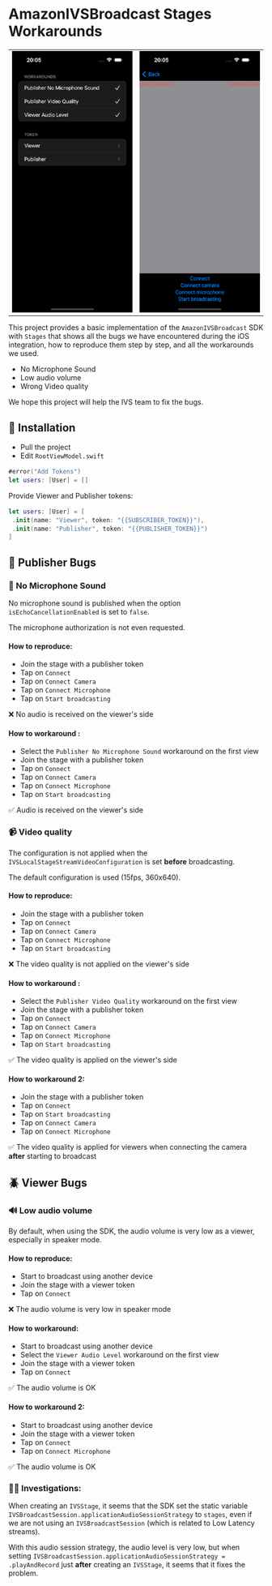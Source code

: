 # AmazonIVSBroadcast Stages Workarounds

| | |
|------|------|
| <img src="./.screenshots/home.png" width=250> | <img src="./.screenshots/view.png" width=250> |

This project provides a basic implementation of the `AmazonIVSBroadcast` SDK with `Stages` that shows all the bugs we have encountered during the iOS integration, how to reproduce them step by step, and all the workarounds we used.

- No Microphone Sound
- Low audio volume
- Wrong Video quality

We hope this project will help the IVS team to fix the bugs.

## 🔌 Installation

- Pull the project
- Edit `RootViewModel.swift`

```swift
#error("Add Tokens")
let users: [User] = []
```

Provide Viewer and Publisher tokens:
```swift
let users: [User] = [
 .init(name: "Viewer", token: "{{SUBSCRIBER_TOKEN}}"),
 .init(name: "Publisher", token: "{{PUBLISHER_TOKEN}}")
]
```

## 🐞 Publisher Bugs

### 🎤 No Microphone Sound

No microphone sound is published when the option `isEchoCancellationEnabled` is set to `false`.

The microphone authorization is not even requested.

#### How to reproduce: 
- Join the stage with a publisher token
- Tap on `Connect`
- Tap on `Connect Camera`
- Tap on `Connect Microphone`
- Tap on `Start broadcasting`

❌ No audio is received on the viewer's side

#### How to workaround : 
- Select the `Publisher No Microphone Sound` workaround on the first view
- Join the stage with a publisher token
- Tap on `Connect`
- Tap on `Connect Camera`
- Tap on `Connect Microphone`
- Tap on `Start broadcasting`

✅ Audio is received on the viewer's side

### 📹 Video quality

The configuration is not applied when the `IVSLocalStageStreamVideoConfiguration` is set **before** broadcasting.

The default configuration is used (15fps, 360x640).

#### How to reproduce: 
- Join the stage with a publisher token
- Tap on `Connect`
- Tap on `Connect Camera`
- Tap on `Connect Microphone`
- Tap on `Start broadcasting`

❌ The video quality is not applied on the viewer's side

#### How to workaround : 
- Select the `Publisher Video Quality` workaround on the first view
- Join the stage with a publisher token
- Tap on `Connect`
- Tap on `Connect Camera`
- Tap on `Connect Microphone`
- Tap on `Start broadcasting`

✅ The video quality is applied on the viewer's side

#### How to workaround 2: 
- Join the stage with a publisher token
- Tap on `Connect`
- Tap on `Start broadcasting`
- Tap on `Connect Camera`
- Tap on `Connect Microphone`

✅ The video quality is applied for viewers when connecting the camera **after** starting to broadcast

## 🪲 Viewer Bugs

### 🔊 Low audio volume

By default, when using the SDK, the audio volume is very low as a viewer, especially in speaker mode.

#### How to reproduce: 
- Start to broadcast using another device
- Join the stage with a viewer token
- Tap on `Connect`

 ❌ The audio volume is very low in speaker mode

#### How to workaround: 
- Start to broadcast using another device
- Select the `Viewer Audio Level` workaround on the first view
- Join the stage with a viewer token
- Tap on `Connect`

✅ The audio volume is OK 

#### How to workaround 2: 
- Start to broadcast using another device
- Join the stage with a viewer token
- Tap on `Connect`
- Tap on `Connect Microphone`

✅ The audio volume is OK 

### 🕵️‍♂️ Investigations:
When creating an `IVSStage`, it seems that the SDK set the static variable `IVSBroadcastSession.applicationAudioSessionStrategy` to `stages`, even if we are not using an `IVSBroadcastSession` (which is related to Low Latency streams).

With this audio session strategy, the audio level is very low, but when setting `IVSBroadcastSession.applicationAudioSessionStrategy = .playAndRecord` just **after** creating an `IVSStage`, it seems that it fixes the problem.
